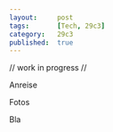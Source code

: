 ```yaml
---
layout: 	post
tags: 		[Tech, 29c3]
category:	29c3
published: 	true
---
```


// work in progress //

Anreise

Fotos

Bla